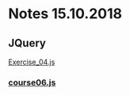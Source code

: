 # Notes 15.10.2018

## JQuery

[Exercise_04.js](../Exercises/Exercise_04.js)
### [course06.js](../Courses/course06.js)